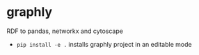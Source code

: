# graphly
RDF to pandas, networkx and cytoscape

* ```pip install -e .```  installs graphly project in an editable mode
